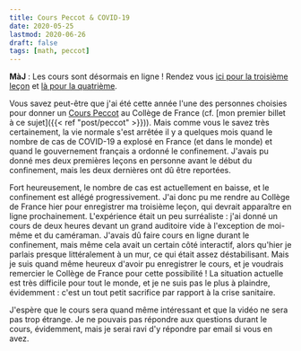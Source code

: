 ```yaml
---
title: Cours Peccot & COVID-19
date: 2020-05-25
lastmod: 2020-06-26
draft: false
tags: [math, peccot]
---
```


**MàJ** : Les cours sont désormais en ligne ! Rendez vous [ici pour la troisième leçon](https://www.youtube.com/watch?v=7DO4hQrKCbg) et [là pour la quatrième](https://www.youtube.com/watch?v=7jnHi6ICdwE).

Vous savez peut-être que j'ai été cette année l'une des personnes choisies pour donner un [Cours Peccot](https://idrissi.eu/en/class/peccot/) au Collège de France (cf. [mon premier billet à ce sujet]({{< ref "post/peccot" >}})).
Mais comme vous le savez très certainement, la vie normale s'est arrêtée il y a quelques mois quand le nombre de cas de COVID-19 a explosé en France (et dans le monde) et quand le gouvernement français a ordonné le confinement.
J'avais pu donné mes deux premières leçons en personne avant le début du confinement, mais les deux dernières ont dû être reportées.

Fort heureusement, le nombre de cas est actuellement en baisse, et le confinement est allégé progressivement.
J'ai donc pu me rendre au Collège de France hier pour enregistrer ma troisième leçon, qui devrait apparaître en ligne prochainement.
L'expérience était un peu surréaliste : j'ai donné un cours de deux heures devant un grand auditoire vide à l'exception de moi-même et du caméraman.
J'avais dû faire cours en ligne durant le confinement, mais même cela avait un certain côté interactif, alors qu'hier je parlais presque littéralement à un mur, ce qui était assez déstabilisant.
Mais je suis quand même heureux d'avoir pu enregistrer le cours, et je voudrais remercier le Collège de France pour cette possibilité !
La situation actuelle est très difficile pour tout le monde, et je ne suis pas le plus à plaindre, évidemment : c'est un tout petit sacrifice par rapport à la crise sanitaire.

J'espère que le cours sera quand même intéressant et que la vidéo ne sera pas trop étrange.
Je ne pouvais pas répondre aux questions durant le cours, évidemment, mais je serai ravi d'y répondre par email si vous en avez.
<!--more-->
